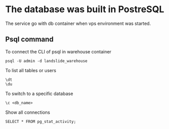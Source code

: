 # The database was built in PostreSQL
The service go with db container when vps environment was started. 
## Psql command
To connect the CLI of psql in warehouse container
```
psql -U admin -d landslide_warehouse
```
To list all tables or users
```
\dt
\du
```
To switch to a specific database
```
\c <db_name>
```
Show all connections
```
SELECT * FROM pg_stat_activity;
```
